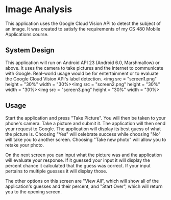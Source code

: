 # Image Analysis
This application uses the Google Cloud Vision API to detect the subject of an image. It was created to satisfy the requirements of my CS 480 Mobile Applications course.

## System Design 
This application will run on Android API 23 (Android 6.0, Marshmallow) or above. It uses the camera to take pictures and the internet to communicate with Google. Real-world usage would be for entertainment or to evaluate the Google Cloud Vision API's label detection.
<img src = "screen1.png" height = "30%" width = "30%><img src = "screen2.png" height = "30%" width = "30%><img src = "screen3.png" height = "30%" width = "30%>
## Usage
Start the application and press "Take Picture". You will then be taken to your phone's camera. Take a picture and submit it. The application will then send your request to Google. The application will display its best guess of what the picture is. Choosing "Yes" will celebrate success while choosing "No" will take you to another screen. Choosing "Take new photo" will allow you to retake your photo.

On the next screen you can input what the picture was and the application will evaluate your response. If it guessed your input it will display the percent chance it calculated that the guess was correct. If your input pertains to multiple guesses it will display those.

The other options on this screen are "View All", which will show all of the application's guesses and their percent, and "Start Over", which will return you to the opening screen.

